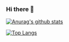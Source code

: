 ### Hi there 👋

[![Anurag's github stats](https://github-readme-stats.vercel.app/api?username=cjw1234567)](https://github.com/anuraghazra/github-readme-stats)


[![Top Langs](https://github-readme-stats.vercel.app/api/top-langs/?username=cjw1234567&layout=compact)](https://github.com/anuraghazra/github-readme-stats)

<!--
**cjw1234567/cjw1234567** is a ✨ _special_ ✨ repository because its `README.md` (this file) appears on your GitHub profile.

Here are some ideas to get you started:

- 🔭 I’m currently working on ...
- 🌱 I’m currently learning ...
- 👯 I’m looking to collaborate on ...
- 🤔 I’m looking for help with ...
- 💬 Ask me about ...
- 📫 How to reach me: ...
- 😄 Pronouns: ...
- ⚡ Fun fact: ...
-->
